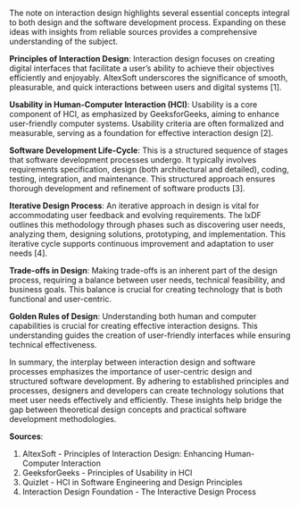 The note on interaction design highlights several essential concepts integral to both design and the software development process. Expanding on these ideas with insights from reliable sources provides a comprehensive understanding of the subject.

**Principles of Interaction Design**: Interaction design focuses on creating digital interfaces that facilitate a user’s ability to achieve their objectives efficiently and enjoyably. AltexSoft underscores the significance of smooth, pleasurable, and quick interactions between users and digital systems [1].

**Usability in Human-Computer Interaction (HCI)**: Usability is a core component of HCI, as emphasized by GeeksforGeeks, aiming to enhance user-friendly computer systems. Usability criteria are often formalized and measurable, serving as a foundation for effective interaction design [2].

**Software Development Life-Cycle**: This is a structured sequence of stages that software development processes undergo. It typically involves requirements specification, design (both architectural and detailed), coding, testing, integration, and maintenance. This structured approach ensures thorough development and refinement of software products [3].

**Iterative Design Process**: An iterative approach in design is vital for accommodating user feedback and evolving requirements. The IxDF outlines this methodology through phases such as discovering user needs, analyzing them, designing solutions, prototyping, and implementation. This iterative cycle supports continuous improvement and adaptation to user needs [4].

**Trade-offs in Design**: Making trade-offs is an inherent part of the design process, requiring a balance between user needs, technical feasibility, and business goals. This balance is crucial for creating technology that is both functional and user-centric.

**Golden Rules of Design**: Understanding both human and computer capabilities is crucial for creating effective interaction designs. This understanding guides the creation of user-friendly interfaces while ensuring technical effectiveness.

In summary, the interplay between interaction design and software processes emphasizes the importance of user-centric design and structured software development. By adhering to established principles and processes, designers and developers can create technology solutions that meet user needs effectively and efficiently. These insights help bridge the gap between theoretical design concepts and practical software development methodologies.

**Sources**:
1. AltexSoft - Principles of Interaction Design: Enhancing Human-Computer Interaction
2. GeeksforGeeks - Principles of Usability in HCI
3. Quizlet - HCI in Software Engineering and Design Principles
4. Interaction Design Foundation - The Interactive Design Process